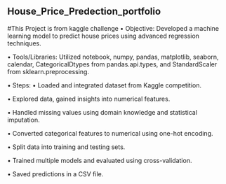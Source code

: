 ## House_Price_Predection_portfolio
#This Project is from kaggle challenge 
•	Objective: Developed a machine learning model to predict house prices using advanced regression techniques.

•	Tools/Libraries: Utilized notebook, numpy, pandas, matplotlib, seaborn, calendar, CategoricalDtypes from pandas.api.types, and StandardScaler from sklearn.preprocessing.

•	Steps:
•	Loaded and integrated dataset from Kaggle competition.

•	Explored data, gained insights into numerical features.

•	Handled missing values using domain knowledge and statistical imputation.

•	Converted categorical features to numerical using one-hot encoding.

•	Split data into training and testing sets.

•	Trained multiple models and evaluated using cross-validation.

•	Saved predictions in a CSV file.

